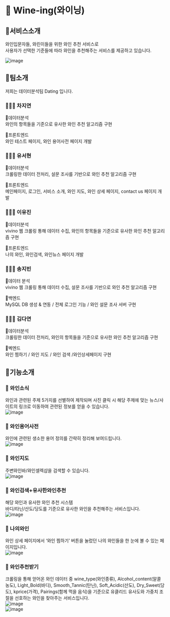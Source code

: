 # 🍷 Wine-ing(와이닝)


## 🚩서비스소개

와인입문자들, 와린이들을 위한 와인 추천 서비스로</br>
사용자가 선택한 기준들에 따라 와인을 추천해주는 서비스를 제공하고 있습니다.</br>

![image](https://user-images.githubusercontent.com/90396746/185293367-5bcb323a-7e94-4618-805e-2711bb81d439.png)</br>


## 🚩팀소개
저희는 데이터분석팀 Dating 입니다.

### 👩🏻‍💻 차지연</br>
📍데이터분석</br>
와인의 항목들을 기준으로 유사한 와인 추천 알고리즘 구현</br>

📍프론트엔드</br>
와인 테스트 페이지, 와인 용어사전 페이지 개발</br>

### 👩🏻‍💻 유서현</br>
📍데이터분석</br>
크롤링한 데이터 전처리, 설문 조사를 기반으로 와인 추천 알고리즘 구현</br>

📍프론트엔드</br>
메인페이지, 로그인, 서비스 소개, 와인 지도, 와인 상세 페이지, contact us 페이지 개발</br>

### 👩🏻‍💻 이유진</br>
📍데이터분석</br>
vivino 웹 크롤링 통해 데이터 수집, 와인의 항목들을 기준으로 유사한 와인 추천 알고리즘 구현</br>

📍프론트엔드</br>
나의 와인, 와인검색, 와인뉴스 페이지 개발</br>

### 👩🏻‍💻 송지빈</br>
📍데이터 분석</br>
vivino 웹 크롤링 통해 데이터 수집, 설문 조사를 기반으로 와인 추천 알고리즘 구현</br>

📍백엔드</br>
MySQL DB 생성 & 연동 / 전체 로그인 기능 / 와인 설문 조사 서버 구현</br>


### 👩🏻‍💻 김다연</br>
📍데이터분석</br>
크롤링한 데이터 전처리, 와인의 항목들을 기준으로 유사한 와인 추천 알고리즘 구현</br>

📍벡엔드</br>
와인 찜하기 / 와인 지도 / 와인 검색 /와인상세페이지 구현</br>


## 🚩기능소개

### 🍷 와인소식
와인과 관련된 주제 5가지를 선별하여 제작되며 사진 클릭 시 해당 주제에 맞는 뉴스/사이트의 링크로 이동하여 관련된 정보를 얻을 수 있습니다.</br>
![image](https://user-images.githubusercontent.com/90396746/185293807-efe58f4e-3d6b-4a03-8a3a-3aee924d1b38.png)</br>



### 🍷 와인용어사전
와인에 관련된 생소한 용어 정의를 간략히 정리해 보여드립니다.</br>
![image](https://user-images.githubusercontent.com/90396746/185293831-a34e64c6-39a3-444a-a5e4-ab92b0ad2ec1.png)</br>



### 🍷 와인지도
주변와인바/와인셀렉샵을 검색할 수 있습니다.</br>
![image](https://user-images.githubusercontent.com/90396746/185293840-68a0b796-3969-45bc-ac04-c383889b0b0b.png)</br>



### 🍷 와인검색+유사한와인추천
해당 와인과 유사한 와인 추천 시스템</br>
바디/타닌/산도/당도를 기준으로 유사한 와인을 추천해주는 서비스입니다.</br>
![image](https://user-images.githubusercontent.com/90396746/185294641-e217d119-52b3-42ea-b0b7-87c5a1d643a2.png)
</br>


### 🍷 나의와인
와인 상세 페이지에서 ‘와인 찜하기’ 버튼을 눌렀던 나의 와인들을 한 눈에 볼 수 있는 페이지입니다.</br>
![image](https://user-images.githubusercontent.com/90396746/185293905-84b68714-7960-4987-ae59-965c8ecb1184.png)</br>



### 🍷 와인추천받기
크롤링을 통해 얻어온 와인 데이터 중 wine_type(와인종류), Alcohol_content(알콜 농도),  Light_Bold(바디), Smooth_Tannic(탄닌), Soft_Acidic(산도), Dry_Sweet(당도), kprice(가격), Pairings(함께 먹을 음식)을 기준으로 유클리드 유사도와 가중치 조절을  선호하는 와인을 찾아주는 서비스입니다.</br>
![image](https://user-images.githubusercontent.com/90396746/185293743-5834d5fb-298a-4240-ae7d-1db6d71d9ea9.png)</br>
![image](https://user-images.githubusercontent.com/90396746/185293765-dc9abbb1-e9cf-4378-95c2-ddc969222881.png)</br>



